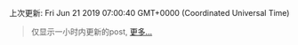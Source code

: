 
  
 上次更新: Fri Jun 21 2019 07:00:40 GMT+0000 (Coordinated Universal Time) 

 > 仅显示一小时内更新的post, [更多...](screenshots/)
  